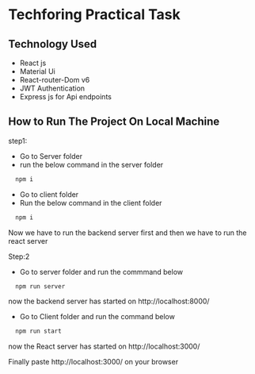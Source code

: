 
# Techforing Practical Task




## Technology Used
* React js
* Material Ui
* React-router-Dom v6
* JWT Authentication
* Express js for Api endpoints
## How to Run The Project On Local Machine
step1:
* Go to Server folder
* run the below command  in the server folder 







```bash
  npm i
```

* Go to client folder
* Run the below command in the client folder
```bash
  npm i
```

Now we have to run the backend server first and then we have to run the react server

Step:2

* Go to server folder and run the commmand below

```bash
  npm run server
```
now the backend server has started on http://localhost:8000/

* Go to Client folder and run the command below

```bash
  npm run start
```
now the React server has started on http://localhost:3000/

Finally paste http://localhost:3000/ on your browser
